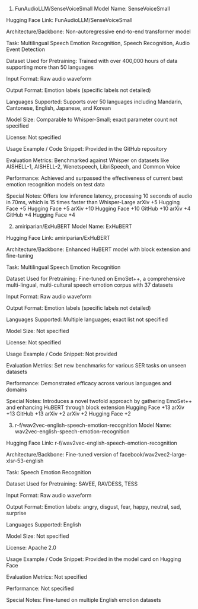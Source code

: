 1. FunAudioLLM/SenseVoiceSmall
Model Name: SenseVoiceSmall

Hugging Face Link: FunAudioLLM/SenseVoiceSmall

Architecture/Backbone: Non-autoregressive end-to-end transformer model

Task: Multilingual Speech Emotion Recognition, Speech Recognition, Audio Event Detection

Dataset Used for Pretraining: Trained with over 400,000 hours of data supporting more than 50 languages

Input Format: Raw audio waveform

Output Format: Emotion labels (specific labels not detailed)

Languages Supported: Supports over 50 languages including Mandarin, Cantonese, English, Japanese, and Korean

Model Size: Comparable to Whisper-Small; exact parameter count not specified

License: Not specified

Usage Example / Code Snippet: Provided in the GitHub repository

Evaluation Metrics: Benchmarked against Whisper on datasets like AISHELL-1, AISHELL-2, Wenetspeech, LibriSpeech, and Common Voice

Performance: Achieved and surpassed the effectiveness of current best emotion recognition models on test data

Special Notes: Offers low inference latency, processing 10 seconds of audio in 70ms, which is 15 times faster than Whisper-Large
arXiv
+5
Hugging Face
+5
Hugging Face
+5
arXiv
+10
Hugging Face
+10
GitHub
+10
arXiv
+4
GitHub
+4
Hugging Face
+4

2. amiriparian/ExHuBERT
Model Name: ExHuBERT

Hugging Face Link: amiriparian/ExHuBERT

Architecture/Backbone: Enhanced HuBERT model with block extension and fine-tuning

Task: Multilingual Speech Emotion Recognition

Dataset Used for Pretraining: Fine-tuned on EmoSet++, a comprehensive multi-lingual, multi-cultural speech emotion corpus with 37 datasets

Input Format: Raw audio waveform

Output Format: Emotion labels (specific labels not detailed)

Languages Supported: Multiple languages; exact list not specified

Model Size: Not specified

License: Not specified

Usage Example / Code Snippet: Not provided

Evaluation Metrics: Set new benchmarks for various SER tasks on unseen datasets

Performance: Demonstrated efficacy across various languages and domains

Special Notes: Introduces a novel twofold approach by gathering EmoSet++ and enhancing HuBERT through block extension
Hugging Face
+13
arXiv
+13
GitHub
+13
arXiv
+2
arXiv
+2
Hugging Face
+2

3. r-f/wav2vec-english-speech-emotion-recognition
Model Name: wav2vec-english-speech-emotion-recognition

Hugging Face Link: r-f/wav2vec-english-speech-emotion-recognition

Architecture/Backbone: Fine-tuned version of facebook/wav2vec2-large-xlsr-53-english

Task: Speech Emotion Recognition

Dataset Used for Pretraining: SAVEE, RAVDESS, TESS

Input Format: Raw audio waveform

Output Format: Emotion labels: angry, disgust, fear, happy, neutral, sad, surprise

Languages Supported: English

Model Size: Not specified

License: Apache 2.0

Usage Example / Code Snippet: Provided in the model card on Hugging Face

Evaluation Metrics: Not specified

Performance: Not specified

Special Notes: Fine-tuned on multiple English emotion datasets

